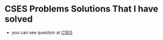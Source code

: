 # CSES Problems Solutions That I have solved

- you can see question at <a href="https://cses.fi/problemset/list">CSES</a>

